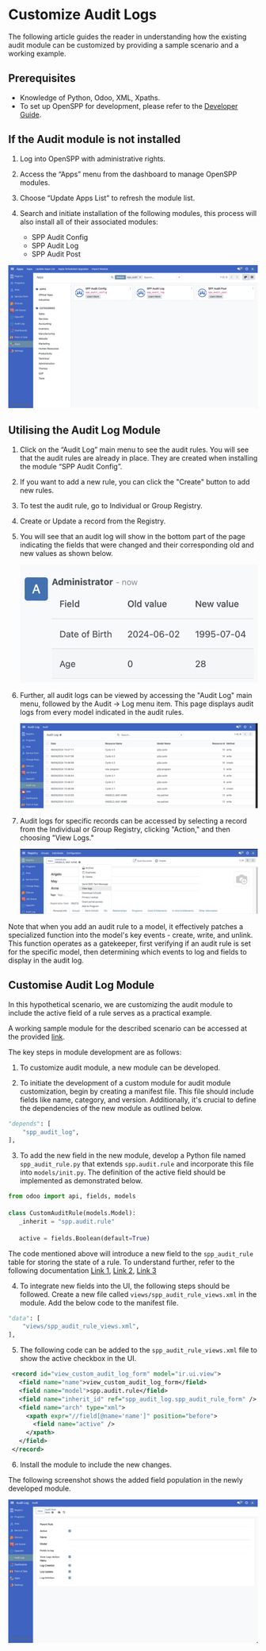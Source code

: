 # Customize Audit Logs

The following article guides the reader in understanding how the existing audit module can be customized by providing a sample scenario and a working example.

## Prerequisites

- Knowledge of Python, Odoo, XML, Xpaths.
- To set up OpenSPP for development, please refer to the [Developer Guide](https://docs.openspp.org/howto/developer_guides/development_setup.html).

## If the Audit module is not installed

1. Log into OpenSPP with administrative rights.

2. Access the “Apps” menu from the dashboard to manage OpenSPP modules.

3. Choose “Update Apps List” to refresh the module list.

4. Search and initiate installation of the following modules, this process will also install all of their associated modules:

   - SPP Audit Config
   - SPP Audit Log
   - SPP Audit Post

![](custom_audit/0.png)

## Utilising the Audit Log Module

1. Click on the “Audit Log” main menu to see the audit rules. You will see that the audit rules are already in place. They are created when installing the module “SPP Audit Config”.

2. If you want to add a new rule, you can click the "Create" button to add new rules.

3. To test the audit rule, go to Individual or Group Registry.

4. Create or Update a record from the Registry.

5. You will see that an audit log will show in the bottom part of the page indicating the fields that were changed and their corresponding old and new values as shown below.

   ![](./custom_audit/1.png)

6. Further, all audit logs can be viewed by accessing the "Audit Log" main menu, followed by the Audit -> Log menu item. This page displays audit logs from every model indicated in the audit rules.

   ![](custom_audit/2.png)

7. Audit logs for specific records can be accessed by selecting a record from the Individual or Group Registry, clicking "Action," and then choosing "View Logs."

   ![](./custom_audit/3.png)

Note that when you add an audit rule to a model, it effectively patches a specialized function into the model's key events - create, write, and unlink. This function operates as a gatekeeper, first verifying if an audit rule is set for the specific model, then determining which events to log and fields to display in the audit log.

## Customise Audit Log Module

In this hypothetical scenario, we are customizing the audit module to include the active field of a rule serves as a practical example.

A working sample module for the described scenario can be accessed at the provided [link](https://github.com/OpenSPP/documentation_code/tree/main/howto/developer_guides/customizations/spp_audit_log_custom).

The key steps in module development are as follows:

1. To customize audit module, a new module can be developed.

2. To initiate the development of a custom module for audit module customization, begin by creating a manifest file. This file should include fields like name, category, and version. Additionally, it's crucial to define the dependencies of the new module as outlined below.

```python
"depends": [
    "spp_audit_log",
],
```

3. To add the new field in the new module, develop a Python file named `spp_audit_rule.py` that extends `spp.audit.rule` and incorporate this file into `models/init.py`. The definition of the active field should be implemented as demonstrated below.

```python
from odoo import api, fields, models

class CustomAuditRule(models.Model):
   _inherit = "spp.audit.rule"

   active = fields.Boolean(default=True)
```

The code mentioned above will introduce a new field to the `spp_audit_rule` table for storing the state of a rule. To understand further, refer to the following documentation [Link 1](https://www.odoo.com/documentation/17.0/developer/tutorials/server_framework_101/03_basicmodel.html), [Link 2](https://www.odoo.com/documentation/17.0/developer/tutorials/server_framework_101/13_other_module.html), [Link 3](https://www.odoo.com/documentation/17.0/developer/tutorials/server_framework_101/12_inheritance.html)

4. To integrate new fields into the UI, the following steps should be followed. Create a new file called `views/spp_audit_rule_views.xml` in the module. Add the below code to the manifest file.

```python
"data": [
    "views/spp_audit_rule_views.xml",
],
```

5. The following code can be added to the `spp_audit_rule_views.xml` file to show the active checkbox in the UI.

```xml
 <record id="view_custom_audit_log_form" model="ir.ui.view">
   <field name="name">view_custom_audit_log_form</field>
   <field name="model">spp.audit.rule</field>
   <field name="inherit_id" ref="spp_audit_log.spp_audit_rule_form" />
   <field name="arch" type="xml">
     <xpath expr="//field[@name='name']" position="before">
       <field name="active" />
     </xpath>
   </field>
 </record>
```

6. Install the module to include the new changes.

The following screenshot shows the added field population in the newly developed module.

![](custom_audit/4.png)
